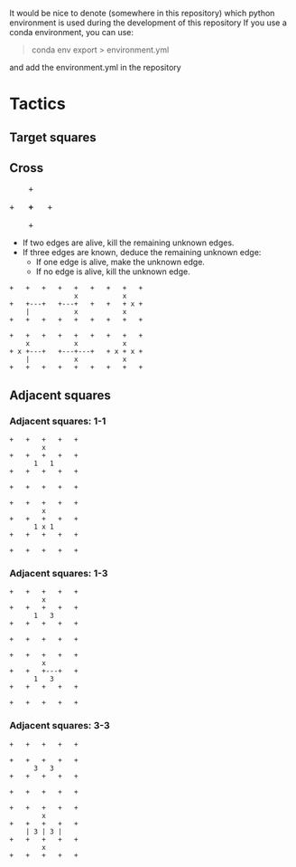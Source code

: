 It would be nice to denote (somewhere in this repository) which python environment is used during the development of this repository
If you use a conda environment, you can use: 

> conda env export > environment.yml

and add the environment.yml in the repository


# Tactics 

## Target squares


## Cross

<pre>
    +

+   <b>+</b>   +

    +
</pre>

* If two edges are alive, kill the remaining unknown edges. 
* If three edges are known, deduce the remaining unknown edge:
    * If one edge is alive, make the unknown edge.
    * If no edge is alive, kill the unknown edge.

```
+   +   +   +   +   +   +   +   +
                x           x
+   +---+   +---+   +   +   + x +
    |           x           x
+   +   +   +   +   +   +   +   +
```

```
+   +   +   +   +   +   +   +   +
    x           x           x
+ x +---+   +---+---+   + x + x +
    |           x           x
+   +   +   +   +   +   +   +   +
```


## Adjacent squares

### Adjacent squares: 1-1

```
+   +   +   +   +
        x
+   +   +   +   + 
      1   1
+   +   +   +   + 

+   +   +   +   + 
```

```
+   +   +   +   +
        x
+   +   +   +   + 
      1 x 1
+   +   +   +   + 

+   +   +   +   + 
```

### Adjacent squares: 1-3

```
+   +   +   +   +
        x
+   +   +   +   + 
      1   3
+   +   +   +   + 

+   +   +   +   + 
```

```
+   +   +   +   +
        x
+   +   +---+   + 
      1   3
+   +   +   +   + 

+   +   +   +   + 
```

### Adjacent squares: 3-3

```
+   +   +   +   +
        
+   +   +   +   + 
      3   3
+   +   +   +   + 

+   +   +   +   + 
```

```
+   +   +   +   +
        x
+   +   +   +   + 
    | 3 | 3 |
+   +   +   +   + 
        x
+   +   +   +   + 
```
